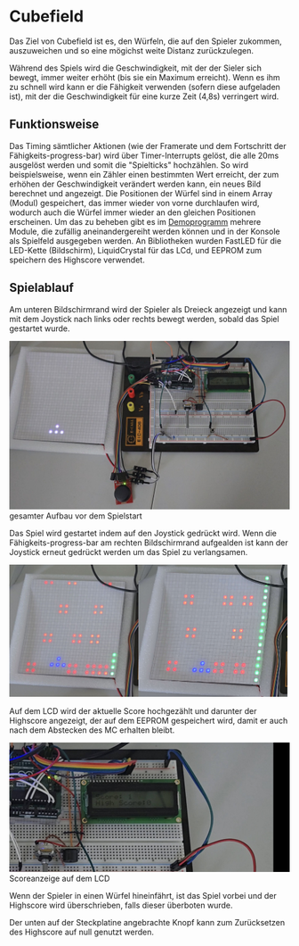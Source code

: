 # Cubefield

Das Ziel von Cubefield ist es, den Würfeln, die auf den Spieler zukommen, auszuweichen und so eine mögichst weite Distanz zurückzulegen.

Während des Spiels wird die Geschwindigkeit, mit der der Sieler sich bewegt, immer weiter erhöht (bis sie ein Maximum erreicht). Wenn es ihm zu schnell wird kann er die Fähigkeit verwenden (sofern diese aufgeladen ist), mit der die Geschwindigkeit für eine kurze Zeit (4,8s) verringert wird.

## Funktionsweise
Das Timing sämtlicher Aktionen (wie der Framerate und dem Fortschritt der Fähigkeits-progress-bar) wird über Timer-Interrupts gelöst, die alle 20ms ausgelöst werden und somit die "Spielticks" hochzählen. So wird beispielsweise, wenn ein Zähler einen bestimmten Wert erreicht, der zum erhöhen der Geschwindigkeit verändert werden kann, ein neues Bild berechnet und angezeigt. Die Positionen der Würfel sind in einem Array (Modul) gespeichert, das immer wieder von vorne durchlaufen wird, wodurch auch die Würfel immer wieder an den gleichen Positionen erscheinen. Um das zu beheben gibt es im [Demoprogramm](src/random_modules_demo.c) mehrere Module, die zufällig aneinandergereiht werden können und in der Konsole als Spielfeld ausgegeben werden. An Bibliotheken wurden FastLED für die LED-Kette (Bildschirm), LiquidCrystal für das LCd, und EEPROM zum speichern des Highscore verwendet.

## Spielablauf
Am unteren Bildschirmrand wird der Spieler als Dreieck angezeigt und kann mit dem Joystick nach links oder rechts bewegt werden, sobald das Spiel gestartet wurde.

![vor dem Spielstart](img/vor_Spielstart.jpg)
gesamter Aufbau vor dem Spielstart

Das Spiel wird gestartet indem auf den Joystick gedrückt wird. Wenn die Fähigkeits-progress-bar am rechten Bildschirmrand aufgealden ist kann der Joystick erneut gedrückt werden um das Spiel zu verlangsamen.

<img src="img/nach_Spielstart.jpg" width="46%"/><img src="img/Faehigkeit_aufgeladen.jpg" width="53.23%"/>


Auf dem LCD wird der aktuelle Score hochgezählt und darunter der Highscore angezeigt, der auf dem EEPROM gespeichert wird, damit er auch nach dem Abstecken des MC erhalten bleibt.

![LCD mit Scoreanzeige](img/LCD-Score-Anzeige.jpg)
Scoreanzeige auf dem LCD

Wenn der Spieler in einen Würfel hineinfährt, ist das Spiel vorbei und der Highscore wird überschrieben, falls dieser überboten wurde.

Der unten auf der Steckplatine angebrachte Knopf kann zum Zurücksetzen des Highscore auf null genutzt werden.
